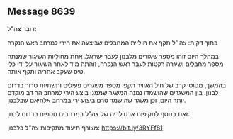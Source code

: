 ## Message 8639

דובר צה"ל:

בתוך דקות: צה״ל תקף את חוליית המחבלים שביצעה את הירי למרחב ראש הנקרה

במהלך היום זוהו מספר שיגורים מלבנון לעבר ישראל. אחת מחוליות השיגור שמנתה מספר מחבלים ושיגרה רקטות לעבר ראש הנקרה, זוהתה מיד לאחר השיגור על ידי כלי טיס שעקב אחריה ותקף אותה. 

בהמשך, מטוסי קרב של חיל האוויר תקפו מספר משגרים פעילים ותשתיות טרור בדרום לבנון. בין המשגרים שהושמדו נמנה המשגר שממנו בוצע הירי למרחב הר דב מוקדם יותר היום, וכן משגר שהושמד טרם ביצוע ירי במרחב אלחיאם שבלבנון. 

זאת בנוסף לתקיפות ארטילריה של צה"ל במרחבים נוספים בדרום לבנון.

מצורף תיעוד מתקיפות צה"ל בלבנון: https://bit.ly/3RYFf81

